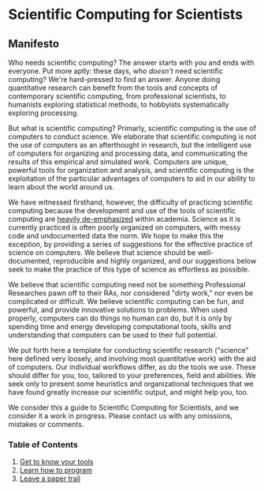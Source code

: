 Scientific Computing for Scientists
===================================

## Manifesto
Who needs scientific computing? The answer starts with you and ends with everyone. Put more aptly: these days, who *doesn't* need scientific computing? We're hard-pressed to find an answer. Anyone doing quantitative research can benefit from the tools and concepts of contemporary scientific computing, from professional scientists, to humanists exploring statistical methods, to hobbyists systematically exploring processing.

But what is scientific computing? Primarly, scientific computing is the use of computers to conduct science. We elaborate that scientific computing is not the use of computers as an afterthought in research, but the intelligent use of computers for organizing and processing data, and communicating the results of this empirical and simulated work. Computers are unique, powerful tools for organization and analysis, and scientific computing is the exploitation of the particular advantages of computers to aid in our ability to learn about the world around us.

We have witnessed firsthand, however, the difficulty of practicing scientific computing because the development and use of the tools of scientific computing are [heavily de-emphasized](http://jakevdp.github.io/blog/2013/10/26/big-data-brain-drain/) within academia. Science as it is currently practiced is often poorly organized on computers, with messy code and undocumented data the norm. We hope to make this the exception, by providing a series of suggestions for the effective practice of science on computers. We believe that science should be well-documented, reproducible and highly organized, and our suggestions below seek to make the practice of this type of science as effortless as possible.

We believe that scientific computing need not be something Professional Researches pawn off to their RAs, nor considered "dirty work," nor even be complicated or difficult. We believe scientific computing can be fun, and powerful, and provide innovative solutions to problems. When used properly, computers can do things no human can do, but it is only by spending time and energy developing computational tools, skills and understanding that computers can be used to their full potential.

We put forth here a template for conducting scientific research ("science" here defined very loosely, and involving most quantitative work) with the aid of computers. Our individual workflows differ, as do the tools we use. These should differ for you, too, tailored to your preferences, field and abilities. We seek only to present some heuristics and organizational techniques that we have found greatly increase our scientific output, and might help you, too.

We consider this a guide to Scientific Computing for Scientists, and we consider it a work in progress. Please contact us with any omissions, mistakes or comments.

### Table of Contents
1. [Get to know your tools](get_to_know_your_tools.md)
2. [Learn how to program](learn_how_to_program.md)
3. [Leave a paper trail](leave_a_paper_trail.md)
